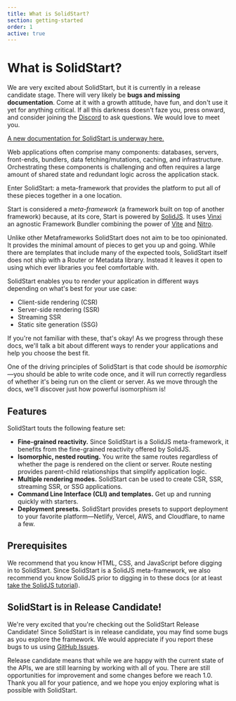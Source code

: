 ```yaml
---
title: What is SolidStart?
section: getting-started
order: 1
active: true
---
```


# What is SolidStart?

<aside title="Beware of dragons" type="warning">
  We are very excited about SolidStart, but it is currently in a release candidate stage. There will very likely be <b>bugs and missing documentation</b>. Come at it with a growth attitude, have fun, and don't use it yet for
  anything critical. If all this darkness doesn't faze you, press onward, and consider joining the
  <a href="https://discord.com/invite/solidjs" target="_blank">Discord</a> to ask questions. We would love to meet you.
</aside>


<a href="https://docs.solidjs.com/solid-start">A new documentation for SolidStart is underway here.</a>


Web applications often comprise many components: databases, servers, front-ends, bundlers, data fetching/mutations, caching, and infrastructure. Orchestrating these components is challenging and often requires a large amount of shared state and redundant logic across the application stack.

Enter SolidStart: a meta-framework that provides the platform to put all of these pieces together in a one location.

Start is considered a _meta-framework_ (a framework built on top of another framework) because, at its core, Start is powered by [SolidJS](https://solidjs.com). It uses [Vinxi](https://vinxi.vercel.app/) an agnostic Framework Bundler combining the power of [Vite](https://vitejs.dev) and [Nitro](https://nitro.unjs.io/).

Unlike other Metaframeworks SolidStart does not aim to be too opinionated. It provides the minimal amount of pieces to get you up and going. While there are templates that include many of the expected tools, SolidStart itself does not ship with a Router or Metadata library. Instead it leaves it open to using which ever libraries you feel comfortable with.

SolidStart enables you to render your application in different ways depending on what's best for your use case:

- Client-side rendering (CSR)
- Server-side rendering (SSR)
- Streaming SSR
- Static site generation (SSG)

If you're not familiar with these, that's okay! As we progress through these docs, we'll talk a bit about different ways to render your applications and help you choose the best fit.

One of the driving principles of SolidStart is that code should be _isomorphic_&mdash;you should be able to write code once, and it will run correctly regardless of whether it's being run on the client or server. As we move through the docs, we'll discover just how powerful isomorphism is!

## Features

SolidStart touts the following feature set:

- **Fine-grained reactivity.** Since SolidStart is a SolidJS meta-framework, it benefits from the fine-grained reactivity offered by SolidJS.
- **Isomorphic, nested routing.** You write the same routes regardless of whether the page is rendered on the client or server. Route nesting provides parent-child relationships that simplify application logic.
- **Multiple rendering modes.** SolidStart can be used to create CSR, SSR, streaming SSR, or SSG applications.
- **Command Line Interface (CLI) and templates.** Get up and running quickly with starters.
- **Deployment presets.** SolidStart provides presets to support deployment to your favorite platform&mdash;Netlify, Vercel, AWS, and Cloudflare, to name a few.

## Prerequisites

We recommend that you know HTML, CSS, and JavaScript before digging in to SolidStart. Since SolidStart is a SolidJS meta-framework, we also recommend you know SolidJS prior to digging in to these docs (or at least [take the SolidJS tutorial](https://www.solidjs.com/tutorial)).

## SolidStart is in Release Candidate!

We're very excited that you're checking out the SolidStart Release Candidate! Since SolidStart is in release candidate, you may find some bugs as you explore the framework. We would appreciate if you report these bugs to us using [GitHub Issues](https://github.com/solidjs/solid-start/issues).

Release candidate means that while we are happy with the current state of the APIs, we are still learning by working with all of you. There are still opportunities for improvement and some changes before we reach 1.0. Thank you all for your patience, and we hope you enjoy exploring what is possible with SolidStart.
